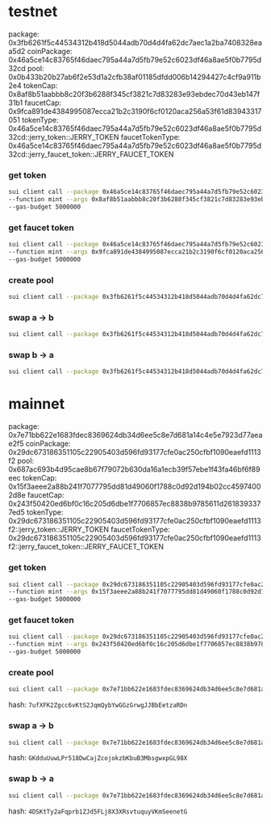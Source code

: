 # testnet 
package: 0x3fb6261f5c44534312b418d5044adb70d4d4fa62dc7aec1a2ba7408328eaa5d2
coinPackage: 0x46a5ce14c83765f46daec795a44a7d5fb79e52c6023df46a8ae5f0b7795d32cd
pool: 0x0b433b20b27ab6f2e53d1a2cfb38af01185dfdd006b14294427c4cf9a911b2e4
tokenCap: 0x8af8b51aabbb8c20f3b6288f345cf3821c7d83283e93ebdec70d43eb147f31b1
faucetCap: 0x9fca891de4384995087ecca21b2c3190f6cf0120aca256a53f61d83943317051
tokenType: 0x46a5ce14c83765f46daec795a44a7d5fb79e52c6023df46a8ae5f0b7795d32cd::jerry_token::JERRY_TOKEN
faucetTokenType: 0x46a5ce14c83765f46daec795a44a7d5fb79e52c6023df46a8ae5f0b7795d32cd::jerry_faucet_token::JERRY_FAUCET_TOKEN

### get token
```bash
sui client call --package 0x46a5ce14c83765f46daec795a44a7d5fb79e52c6023df46a8ae5f0b7795d32cd --module jerry_token \
--function mint --args 0x8af8b51aabbb8c20f3b6288f345cf3821c7d83283e93ebdec70d43eb147f31b1 10000000 \ 0x781979aa4c2ebc2d88be8c3f50dc2da7a69d9e9191f4ce3fd9bd7cf192203d6a \
--gas-budget 5000000
```

### get faucet token
```bash
sui client call --package 0x46a5ce14c83765f46daec795a44a7d5fb79e52c6023df46a8ae5f0b7795d32cd --module jerry_faucet_token  \
--function mint --args 0x9fca891de4384995087ecca21b2c3190f6cf0120aca256a53f61d83943317051 10000000 \ 0x781979aa4c2ebc2d88be8c3f50dc2da7a69d9e9191f4ce3fd9bd7cf192203d6a \
--gas-budget 5000000
```

### create pool
```bash
sui client call --package 0x3fb6261f5c44534312b418d5044adb70d4d4fa62dc7aec1a2ba7408328eaa5d2 --module swap --function create_pool --args 0x20b6a8d46b734d3c17579dc3999a89ee6d43fc8cfd31a386cab285be859b6efa 0x081c8c5f784d19428476c8629dd2a5d3b2c02fcd82dd296fce60b2d214b9b5c5 --type-args 0x46a5ce14c83765f46daec795a44a7d5fb79e52c6023df46a8ae5f0b7795d32cd::jerry_token::JERRY_TOKEN 0x46a5ce14c83765f46daec795a44a7d5fb79e52c6023df46a8ae5f0b7795d32cd::jerry_faucet_token::JERRY_FAUCET_TOKEN --gas-budget 5000000
```

### swap a -> b
```bash
sui client call --package 0x3fb6261f5c44534312b418d5044adb70d4d4fa62dc7aec1a2ba7408328eaa5d2 --module swap --function swap_a_2_b --args 0x0b433b20b27ab6f2e53d1a2cfb38af01185dfdd006b14294427c4cf9a911b2e4 0x031f2da13576f34c74981b1b0d635c41ee5fa2e6ea17782db9517e9cac5cc456 --type-args 0x46a5ce14c83765f46daec795a44a7d5fb79e52c6023df46a8ae5f0b7795d32cd::jerry_token::JERRY_TOKEN 0x46a5ce14c83765f46daec795a44a7d5fb79e52c6023df46a8ae5f0b7795d32cd::jerry_faucet_token::JERRY_FAUCET_TOKEN --gas-budget 5000000
```

### swap b -> a
```bash
sui client call --package 0x3fb6261f5c44534312b418d5044adb70d4d4fa62dc7aec1a2ba7408328eaa5d2 --module swap --function swap_b_2_a --args 0x0b433b20b27ab6f2e53d1a2cfb38af01185dfdd006b14294427c4cf9a911b2e4 0x5e74e4e26f399edd44ae1b0581b681df6ae37b5bdf046fd4c9fd492d2e658348 --type-args 0x46a5ce14c83765f46daec795a44a7d5fb79e52c6023df46a8ae5f0b7795d32cd::jerry_token::JERRY_TOKEN 0x46a5ce14c83765f46daec795a44a7d5fb79e52c6023df46a8ae5f0b7795d32cd::jerry_faucet_token::JERRY_FAUCET_TOKEN --gas-budget 5000000
```

# mainnet 
package: 0x7e71bb622e1683fdec8369624db34d6ee5c8e7d681a14c4e5e7923d77aeae2f5
coinPackage: 0x29dc673186351105c22905403d596fd93177cfe0ac250cfbf1090eaefd1113f2
pool: 0x687ac693b4d95cae8b67f79072b630da16a1ecb39f57ebe1f43fa46bf6f89eec
tokenCap: 0x15f3aeee2a88b241f7077795dd81d49060f1788c0d92d194b02cc45974002d8e
faucetCap: 0x243f50420ed6bf0c16c205d6dbe1f7706857ec8838b9785611d2618393377ed5
tokenType: 0x29dc673186351105c22905403d596fd93177cfe0ac250cfbf1090eaefd1113f2::jerry_token::JERRY_TOKEN
faucetTokenType: 0x29dc673186351105c22905403d596fd93177cfe0ac250cfbf1090eaefd1113f2::jerry_faucet_token::JERRY_FAUCET_TOKEN

### get token
```bash
sui client call --package 0x29dc673186351105c22905403d596fd93177cfe0ac250cfbf1090eaefd1113f2 --module jerry_token \
--function mint --args 0x15f3aeee2a88b241f7077795dd81d49060f1788c0d92d194b02cc45974002d8e 10000000 \ 0x781979aa4c2ebc2d88be8c3f50dc2da7a69d9e9191f4ce3fd9bd7cf192203d6a \
--gas-budget 5000000
```

### get faucet token
```bash
sui client call --package 0x29dc673186351105c22905403d596fd93177cfe0ac250cfbf1090eaefd1113f2 --module jerry_faucet_token  \
--function mint --args 0x243f50420ed6bf0c16c205d6dbe1f7706857ec8838b9785611d2618393377ed5 10000000 \ 0x781979aa4c2ebc2d88be8c3f50dc2da7a69d9e9191f4ce3fd9bd7cf192203d6a \
--gas-budget 5000000
```

### create pool
```bash
sui client call --package 0x7e71bb622e1683fdec8369624db34d6ee5c8e7d681a14c4e5e7923d77aeae2f5 --module swap --function create_pool --args 0x790d5b44a99b285e5766f52a37b757216079b82d11742f6ed0dfb0a994ba0445 0x397e82fdfdff117d0b377293b87ef2727f644d14971be83134c587b091efeb74 --type-args 0x29dc673186351105c22905403d596fd93177cfe0ac250cfbf1090eaefd1113f2::jerry_token::JERRY_TOKEN 0x29dc673186351105c22905403d596fd93177cfe0ac250cfbf1090eaefd1113f2::jerry_faucet_token::JERRY_FAUCET_TOKEN --gas-budget 5000000
```
hash: `7ufXFK2Zgcc6vKtS2JqmQybYwGGzGrwgJJBbEetzaRDn`

### swap a -> b
```bash
sui client call --package 0x7e71bb622e1683fdec8369624db34d6ee5c8e7d681a14c4e5e7923d77aeae2f5 --module swap --function swap_a_2_b --args 0x687ac693b4d95cae8b67f79072b630da16a1ecb39f57ebe1f43fa46bf6f89eec 0xf0856c2b6fc16e72151ca05b118c4cc7a37a7a783008cd45ef2e17ebf69331a3 --type-args 0x29dc673186351105c22905403d596fd93177cfe0ac250cfbf1090eaefd1113f2::jerry_token::JERRY_TOKEN 0x29dc673186351105c22905403d596fd93177cfe0ac250cfbf1090eaefd1113f2::jerry_faucet_token::JERRY_FAUCET_TOKEN --gas-budget 5000000
```
hash: `GKdduUuwLPr518DwCajZcojokzbKbuB3MbsgwxpGL98X`

### swap b -> a
```bash
sui client call --package 0x7e71bb622e1683fdec8369624db34d6ee5c8e7d681a14c4e5e7923d77aeae2f5 --module swap --function swap_b_2_a --args 0x687ac693b4d95cae8b67f79072b630da16a1ecb39f57ebe1f43fa46bf6f89eec 0xf10c52b419a3eed818123b7c4bdb95f304e47fc3f4e288f61d6bebcb8d91597a --type-args 0x29dc673186351105c22905403d596fd93177cfe0ac250cfbf1090eaefd1113f2::jerry_token::JERRY_TOKEN 0x29dc673186351105c22905403d596fd93177cfe0ac250cfbf1090eaefd1113f2::jerry_faucet_token::JERRY_FAUCET_TOKEN --gas-budget 5000000
```
hash: `4DSKtTy2aFqprb1ZJd5FLj8X3XRsvtuquyVKmSeenetG`